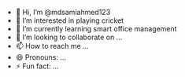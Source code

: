 - 👋 Hi, I’m @mdsamiahmed123
- 👀 I’m interested in playing cricket 
- 🌱 I’m currently learning smart office management 
- 💞️ I’m looking to collaborate on ...
- 📫 How to reach me ...
- 😄 Pronouns: ...
- ⚡ Fun fact: ...

<!---
mdsamiahmed123/mdsamiahmed123 is a ✨ special ✨ repository because its `README.md` (this file) appears on your GitHub profile.
You can click the Preview link to take a look at your changes.
--->
